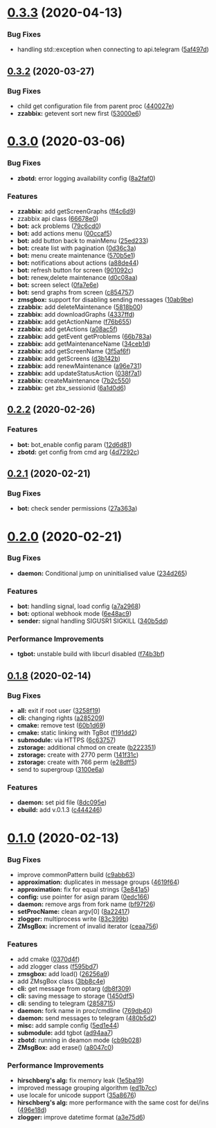 # [0.3.3](https://github.com/DanteG41/zbot/compare/v0.3.2...v) (2020-04-13)


### Bug Fixes

* handling std::exception when connecting to api.telegram ([5af497d](https://github.com/DanteG41/zbot/commit/5af497d8625f8091d2e876552f1ccc162c11f1db))



## [0.3.2](https://github.com/DanteG41/zbot/compare/v0.3.1...v0.3.2) (2020-03-27)


### Bug Fixes

* child get configuration file from parent proc ([440027e](https://github.com/DanteG41/zbot/commit/440027e98d55a025ec85488feb13169668984106))
* **zzabbix:** getevent sort new first ([53000e6](https://github.com/DanteG41/zbot/commit/53000e61efd3f70ef00b39605b085fb29523b89b))



# [0.3.0](https://github.com/DanteG41/zbot/compare/v0.2.2...v0.3.0) (2020-03-06)


### Bug Fixes

* **zbotd:** error logging availability config ([8a2faf0](https://github.com/DanteG41/zbot/commit/8a2faf06cd5cfb9b551d67edee47d7b9b4ca6184))


### Features

* **zzabbix:** add getScreenGraphs ([ff4c6d9](https://github.com/DanteG41/zbot/commit/ff4c6d92023e918df40f3f2e067006f75f594949))
* zzabbix api class ([66678e0](https://github.com/DanteG41/zbot/commit/66678e0ac6f3860e141bb6e4ab6e4f2188ab4210))
* **bot:** ack problems ([79c6cd0](https://github.com/DanteG41/zbot/commit/79c6cd077c559a257b8ae91e1c99f3c8b201bc95))
* **bot:** add actions menu ([00ccaf5](https://github.com/DanteG41/zbot/commit/00ccaf5b4f5b39fb8e307bc3ca96cb3374c57309))
* **bot:** add button back to mainMenu ([25ed233](https://github.com/DanteG41/zbot/commit/25ed233c9fa959f8ff9a37bab82b563dbed983f7))
* **bot:** create list with pagination ([0d36c3a](https://github.com/DanteG41/zbot/commit/0d36c3ade1be0846d72c8ee8de54474f9462ec04))
* **bot:** menu create maintenance ([570b5e1](https://github.com/DanteG41/zbot/commit/570b5e1df9ccd15538eb1e6cbd3a0f4d38f794ac))
* **bot:** notifications about actions ([a88de44](https://github.com/DanteG41/zbot/commit/a88de442ef4ba04770dc96370309b04e46fd0e10))
* **bot:** refresh button for screen ([901092c](https://github.com/DanteG41/zbot/commit/901092cf2839a6e04c50ef3ef75ec2c4b99be7f8))
* **bot:** renew,delete maintenance ([d0c08aa](https://github.com/DanteG41/zbot/commit/d0c08aa7468634168932985e9fff954b11cd1dc0))
* **bot:** screen select ([0fa7e6e](https://github.com/DanteG41/zbot/commit/0fa7e6efd030333d154cb713ed116135a20c8db5))
* **bot:** send graphs from screen ([c854757](https://github.com/DanteG41/zbot/commit/c8547572dab19077b082a208d2918bb701875bba))
* **zmsgbox:** support for disabling sending messages ([10ab9be](https://github.com/DanteG41/zbot/commit/10ab9be193351bb4d563f6e5115b347e9e106fcb))
* **zzabbix:** add deleteMaintenance ([5818b00](https://github.com/DanteG41/zbot/commit/5818b00cb364d86f40f6fb8a2d1497b4c317e83e))
* **zzabbix:** add downloadGraphs ([4337ffd](https://github.com/DanteG41/zbot/commit/4337ffdf62b97bf821853a56704c09063a92f8e6))
* **zzabbix:** add getActionName ([f76b655](https://github.com/DanteG41/zbot/commit/f76b65580070f45ec18b09993929973640797ac5))
* **zzabbix:** add getActions ([a08ac5f](https://github.com/DanteG41/zbot/commit/a08ac5f2b720d1ee88a9962cc77d6efff5adcce7))
* **zzabbix:** add getEvent getProblems ([66b783a](https://github.com/DanteG41/zbot/commit/66b783a8a590e828de4db231d87df5edbb52cb85))
* **zzabbix:** add getMaintenanceName ([34ceb1d](https://github.com/DanteG41/zbot/commit/34ceb1d2608091780193574f717296104762ead3))
* **zzabbix:** add getScreenName ([3f5af6f](https://github.com/DanteG41/zbot/commit/3f5af6f3dc873a6b7592b130733303febbe9902e))
* **zzabbix:** add getScreens ([d3b142b](https://github.com/DanteG41/zbot/commit/d3b142baf868a78cd41ee4e89540c5a389ecbc12))
* **zzabbix:** add renewMaintenance ([a96e731](https://github.com/DanteG41/zbot/commit/a96e73151a58f03c898741146cbc1f595fefa6e4))
* **zzabbix:** add updateStatusAction ([038f7a1](https://github.com/DanteG41/zbot/commit/038f7a19493d69ab753d0dad3cfdf2d95c0d4edd))
* **zzabbix:** createMaintenance ([7b2c550](https://github.com/DanteG41/zbot/commit/7b2c550056331a376c1928ed1dc5e8c71760afba))
* **zzabbix:** get zbx_sessionid ([6a1d0d6](https://github.com/DanteG41/zbot/commit/6a1d0d6d4eae6cae416389626a5b336e54c2038b))



## [0.2.2](https://github.com/DanteG41/zbot/compare/v0.2.1...v0.2.2) (2020-02-26)


### Features

* **bot:** bot_enable config param ([12d6d81](https://github.com/DanteG41/zbot/commit/12d6d81ca4985d4b367c02893d85875b317c13c8))
* **zbotd:** get config from cmd arg ([4d7292c](https://github.com/DanteG41/zbot/commit/4d7292ca21329d0aa7adf48bc8f64b89e1bd6ff3))



## [0.2.1](https://github.com/DanteG41/zbot/compare/v0.2.0...v0.2.1) (2020-02-21)


### Bug Fixes

* **bot:** check sender permissions ([27a363a](https://github.com/DanteG41/zbot/commit/27a363aaabea57f7a26a78195fe4a34e188ce236))



# [0.2.0](https://github.com/DanteG41/zbot/compare/v0.1.8...v0.2.0) (2020-02-21)


### Bug Fixes

* **daemon:** Conditional jump on uninitialised value ([234d265](https://github.com/DanteG41/zbot/commit/234d2652c41e66f5dd332413cbb5f9eb87daddce))


### Features

* **bot:** handling signal, load config ([a7a2968](https://github.com/DanteG41/zbot/commit/a7a29689bd9e892eaa8af8a00d45b0395eaaaad8))
* **bot:** optional webhook mode ([6e48ac9](https://github.com/DanteG41/zbot/commit/6e48ac911282baa32a39a70718a827fde818e5d6))
* **sender:** signal handling SIGUSR1 SIGKILL ([340b5dd](https://github.com/DanteG41/zbot/commit/340b5dd093a6457b21fadd5aafca071ca21141a6))


### Performance Improvements

* **tgbot:** unstable build with libcurl disabled ([f74b3bf](https://github.com/DanteG41/zbot/commit/f74b3bf3618cb14bad397b72ff8be1dc6d47cc62))



## [0.1.8](https://github.com/DanteG41/zbot/compare/v0.1.0...v0.1.8) (2020-02-14)


### Bug Fixes

* **all:** exit if root user ([3258f19](https://github.com/DanteG41/zbot/commit/3258f1971a35e883d38723113d0f87c9b2e4b810))
* **cli:** changing rights ([a285209](https://github.com/DanteG41/zbot/commit/a285209abd778d203968cf36f646d9dfe2af93f9))
* **cmake:** remove test ([60b1d69](https://github.com/DanteG41/zbot/commit/60b1d698535bc349241fec69f984a715c7cd6591))
* **cmake:** static linking with TgBot ([f191dd2](https://github.com/DanteG41/zbot/commit/f191dd242901cfa0ddc5ab50d903c140ca4db91c))
* **submodule:** via HTTPS ([6c63757](https://github.com/DanteG41/zbot/commit/6c63757a76b894ce9c29e3839309b12a8502887d))
* **zstorage:** additional chmod on create ([b222351](https://github.com/DanteG41/zbot/commit/b222351e169fcfee735d66550e00b9f1fd0de6cf))
* **zstorage:** create with 2770 perm ([141f31c](https://github.com/DanteG41/zbot/commit/141f31c9f283f537108ae56dc74b5f15adaa59fd))
* **zstorage:** create with 766 perm ([e28dff5](https://github.com/DanteG41/zbot/commit/e28dff5d81bcbaeeaf4d5f97aadf4da96bdc9754))
* send to supergroup ([3100e6a](https://github.com/DanteG41/zbot/commit/3100e6a93a14f05afb1920e572351f2c53eeadbb))


### Features

* **daemon:** set pid file ([8dc095e](https://github.com/DanteG41/zbot/commit/8dc095e3cc786557846ab9f384f578f97ad8c316))
* **ebuild:** add v.0.1.3 ([c444246](https://github.com/DanteG41/zbot/commit/c444246d439abac1ede5436941aebb93548c4e22))



# [0.1.0](https://github.com/DanteG41/zbot/compare/3bb8c4efa0c9e2c6609e4f494da6bba05e9aad5c...v0.1.0) (2020-02-13)


### Bug Fixes

* improve commonPattern build ([c9abb63](https://github.com/DanteG41/zbot/commit/c9abb6390fde4b9b168d8283bc3a81bd2d576a9e))
* **approximation:** duplicates in message groups ([4619f64](https://github.com/DanteG41/zbot/commit/4619f64851765b456b2edc4b3138b1971b6f27ec))
* **approximation:** fix for equal strings ([3e841a5](https://github.com/DanteG41/zbot/commit/3e841a5139c4320a1bf62d113f9159768240598a))
* **config:** use pointer for asign param ([0edc166](https://github.com/DanteG41/zbot/commit/0edc166dfc54137ed6da81ab9e16763db1a3d3c7))
* **daemon:** remove args from fork name ([bf97f26](https://github.com/DanteG41/zbot/commit/bf97f26f018a7affb084472fbc64efe7364aad34))
* **setProcName:** clean argv[0] ([8a22417](https://github.com/DanteG41/zbot/commit/8a2241724ba24cfa740a802f565319312a80b280))
* **zlogger:** multiprocess write ([83c399b](https://github.com/DanteG41/zbot/commit/83c399b680f6bb4d3e03e0bca1436e0be013296a))
* **ZMsgBox:** increment of invalid iterator ([ceaa756](https://github.com/DanteG41/zbot/commit/ceaa756e373764bd045a58049426521f78bb1fe1))


### Features

* add cmake ([0370d4f](https://github.com/DanteG41/zbot/commit/0370d4f78d3387fdc5ad23163757cd27bf312b48))
* add zlogger class ([f595bd7](https://github.com/DanteG41/zbot/commit/f595bd7be43480313aa95096716acf67de49d1dc))
* **zmsgbox:** add load() ([26256a9](https://github.com/DanteG41/zbot/commit/26256a9bed16967d93d7a05b870e23609120d0cc))
* add ZMsgBox class ([3bb8c4e](https://github.com/DanteG41/zbot/commit/3bb8c4efa0c9e2c6609e4f494da6bba05e9aad5c))
* **cli:** get message from optarg ([db8f309](https://github.com/DanteG41/zbot/commit/db8f309b4c42309cc4ea4f892ee8f00ee874efb0))
* **cli:** saving message to storage ([1450df5](https://github.com/DanteG41/zbot/commit/1450df5af1ad8a20a997c2ee6a0fa9e426568d35))
* **cli:** sending to telegram ([2858715](https://github.com/DanteG41/zbot/commit/2858715f12d337f2d2e1132862f61c35c9d8bfb3))
* **daemon:** fork name in proc/cmdline ([769db40](https://github.com/DanteG41/zbot/commit/769db40679522f50eb7fe628d3b16b1f28c268d9))
* **daemon:** send messages to telegram ([480b5d2](https://github.com/DanteG41/zbot/commit/480b5d2dbb2a8f786b6bc31b4d9da5a226b1f146))
* **misc:** add sample config ([5ed1e44](https://github.com/DanteG41/zbot/commit/5ed1e44f7fe31da7717e772e61a6f61d2ef682c1))
* **submodule:** add tgbot ([ad94aa7](https://github.com/DanteG41/zbot/commit/ad94aa741cc9359329f87e28f55891924743bf9a))
* **zbotd:** running in deamon mode ([cb9b028](https://github.com/DanteG41/zbot/commit/cb9b028ea9dd639e1871e8524d68c40f4db4af79))
* **ZMsgBox:** add erase() ([a8047c0](https://github.com/DanteG41/zbot/commit/a8047c0f6f276c1ef5cfcb381494a6772e41551f))


### Performance Improvements

* **hirschberg's alg:** fix memory leak ([1e5ba19](https://github.com/DanteG41/zbot/commit/1e5ba1990d3dc01642171a6e3215295d6da3f6dc))
* improved message grouping algorithm ([ed1b7cc](https://github.com/DanteG41/zbot/commit/ed1b7cc06835be7e7952107caf13a4e2788ad8d1))
* use locale for unicode support ([35a8676](https://github.com/DanteG41/zbot/commit/35a867694b1af4f991702431e158653131e7e14c))
* **hirschberg's alg:** more performance with the same cost for del/ins ([496e18d](https://github.com/DanteG41/zbot/commit/496e18da044667c06473c3ab0da7bfa190ba9748))
* **zlogger:** improve datetime format ([a3e75d6](https://github.com/DanteG41/zbot/commit/a3e75d6cb73f1bc399e1d168050577e5aad01ec6))



